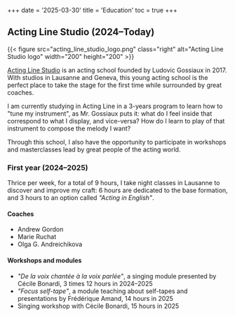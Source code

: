 +++
date = '2025-03-30'
title = 'Education'
toc = true
+++

## Acting Line Studio (2024–Today)

{{< figure src="acting_line_studio_logo.png" class="right" alt="Acting Line Studio logo" width="200" height="200" >}}

[Acting Line Studio](https://actinglinestudio.com/) is an acting school founded by Ludovic Gossiaux in 2017. With studios in Lausanne and Geneva, this young acting school is the perfect place to take the stage for the first time while surrounded by great coaches.

I am currently studying in Acting Line in a 3-years program to learn how to "tune my instrument", as Mr.&nbsp;Gossiaux puts it: what do I feel inside that correspond to what I display, and vice-versa? How do I learn to play of that instrument to compose the melody I want?

Through this school, I also have the opportunity to participate in workshops and masterclasses lead by great people of the acting world.

### First year (2024–2025)

Thrice per week, for a total of 9 hours, I take night classes in Lausanne to discover and improve my craft: 6 hours are dedicated to the base formation, and 3 hours to an option called *"Acting in English"*.

#### Coaches

- Andrew Gordon
- Marie Ruchat
- Olga G. Andreichikova

#### Workshops and modules

- *"De la voix chantée à la voix parlée"*, a singing module presented by Cécile Bonardi, 3 times 12 hours in 2024–2025
- *"Focus self-tape"*, a module teaching about self-tapes and presentations by Frédérique Amand, 14 hours in 2025
- Singing workshop with Cécile Bonardi, 15 hours in 2025
